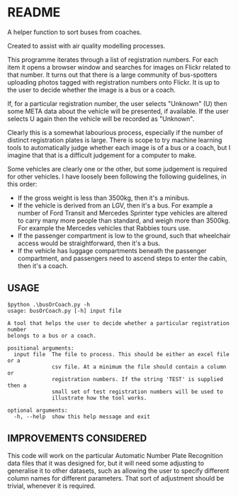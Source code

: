 # README #

A helper function to sort buses from coaches.

Created to assist with air quality modelling processes.

This programme iterates through a list of registration numbers. For each item it opens
a browser window and searches for images on Flickr related to that number. It turns out
that there is a large community of bus-spotters uploading photos tagged with registration
numbers onto Flickr. It is up to the user to decide whether the image is a bus or a coach.

If, for a particular registration number, the user selects "Unknown" (U) then some META data
about the vehicle will be presented, if available. If the user selects U again then the vehicle
will be recorded as "Unknown".

Clearly this is a somewhat labourious process, especially if the number of distinct 
registration plates is large. There is scope to try machine learning tools to automatically
judge whether each image is of a bus or a coach, but I imagine that that is a difficult
judgement for a computer to make.

Some vehicles are clearly one or the other, but some judgement is required for other vehicles.
I have loosely been following the following guidelines, in this order:

 - If the gross weight is less than 3500kg, then it's a minibus.
 - If the vehicle is derived from an LGV, then it's a bus. For example a number of Ford Transit
   and Mercedes Sprinter type vehicles are altered to carry many more people than standard, and
   weigh more than 3500kg. For example the Mercedes vehicles that Rabbies tours use.
 - If the passenger compartment is low to the ground, such that wheelchair access would be
   straightforward, then it's a bus.
 - If the vehicle has luggage compartments beneath the passenger compartment, and passengers need
   to ascend steps to enter the cabin, then it's a coach.
   
## USAGE ##
```
$python .\busOrCoach.py -h
usage: busOrCoach.py [-h] input file

A tool that helps the user to decide whether a particular registration number
belongs to a bus or a coach.

positional arguments:
  input file  The file to process. This should be either an excel file or a
              csv file. At a minimum the file should contain a column or
              registration numbers. If the string 'TEST' is supplied then a
              small set of test registration numbers will be used to
              illustrate how the tool works.

optional arguments:
  -h, --help  show this help message and exit
```

## IMPROVEMENTS CONSIDERED ##
This code will work on the particular Automatic Number Plate Recognition data files that it was
designed for, but it will need some adjusting to generalise it to other datasets, such as allowing
the user to specify different column names for different parameters. That sort of adjustment
should be trivial, whenever it is required.